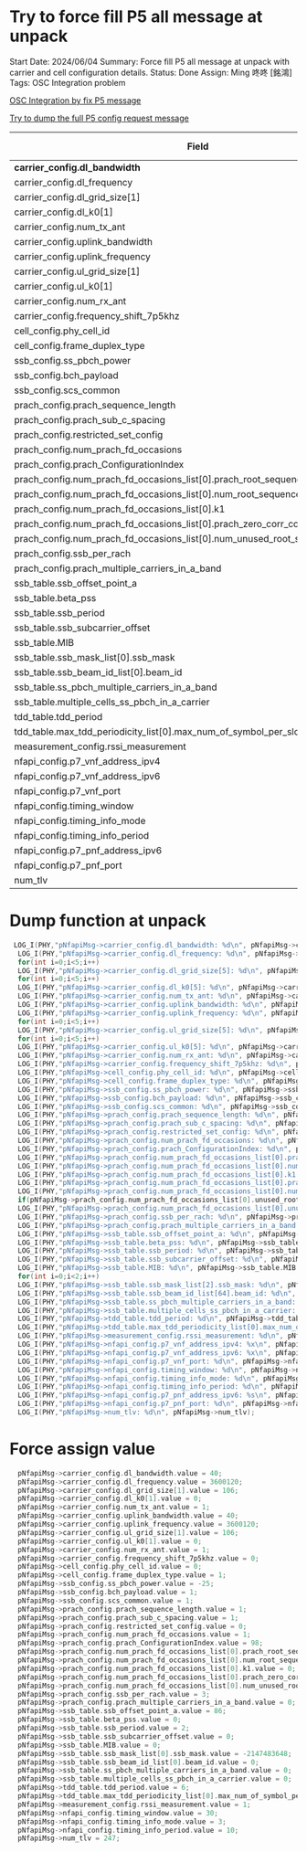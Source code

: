 # Try to force fill P5 all message at unpack

Start Date: 2024/06/04
Summary: Force fill P5 all message at unpack with carrier and cell configuration details.
Status: Done
Assign: Ming 咚咚 [銘鴻]
Tags: OSC Integration problem

[](P5%20config%20request%2012110098314381ad9f5ece4e905b7079.md) 

[OSC Integration by fix P5 message](OSC%20Integration%20by%20fix%20P5%20message%20121100983143818faab3ecfcbb67dac6.md) 

[Try to dump the full P5 config request message](Try%20to%20dump%20the%20full%20P5%20config%20request%20message%2012110098314381c4a6b4c24fd2fe3881.md) 

| Field | OAI Value | OSC Value |
| --- | --- | --- |
| **carrier_config.dl_bandwidth** | 40 | 100 |
| carrier_config.dl_frequency | 3600120 |  |
| carrier_config.dl_grid_size[1] | 106 |  |
| carrier_config.dl_k0[1] | 0 |  |
| carrier_config.num_tx_ant | 1 |  |
| carrier_config.uplink_bandwidth | 40 | 100 |
| carrier_config.uplink_frequency | 3600120 |  |
| carrier_config.ul_grid_size[1] | 106 |  |
| carrier_config.ul_k0[1] | 0 |  |
| carrier_config.num_rx_ant | 1 |  |
| carrier_config.frequency_shift_7p5khz | 0 |  |
| cell_config.phy_cell_id | 0 |  |
| cell_config.frame_duplex_type | 1 |  |
| ssb_config.ss_pbch_power | -25 |  |
| ssb_config.bch_payload | 1 |  |
| ssb_config.scs_common | 1 |  |
| prach_config.prach_sequence_length | 1 |  |
| prach_config.prach_sub_c_spacing | 1 |  |
| prach_config.restricted_set_config | 0 |  |
| prach_config.num_prach_fd_occasions | 1 |  |
| prach_config.prach_ConfigurationIndex | 98 |  |
| prach_config.num_prach_fd_occasions_list[0].prach_root_sequence_index | 1 |  |
| prach_config.num_prach_fd_occasions_list[0].num_root_sequences | 16 |  |
| prach_config.num_prach_fd_occasions_list[0].k1 | 0 |  |
| prach_config.num_prach_fd_occasions_list[0].prach_zero_corr_conf | 13 |  |
| prach_config.num_prach_fd_occasions_list[0].num_unused_root_sequences | 0 |  |
| prach_config.ssb_per_rach | 3 |  |
| prach_config.prach_multiple_carriers_in_a_band | 0 |  |
| ssb_table.ssb_offset_point_a | 86 |  |
| ssb_table.beta_pss | 0 |  |
| ssb_table.ssb_period | 2 |  |
| ssb_table.ssb_subcarrier_offset | 0 |  |
| ssb_table.MIB | 0 |  |
| ssb_table.ssb_mask_list[0].ssb_mask | -2147483648 |  |
| ssb_table.ssb_beam_id_list[0].beam_id | 0 |  |
| ssb_table.ss_pbch_multiple_carriers_in_a_band | 0 |  |
| ssb_table.multiple_cells_ss_pbch_in_a_carrier | 0 |  |
| tdd_table.tdd_period | 6 |  |
| tdd_table.max_tdd_periodicity_list[0].max_num_of_symbol_per_slot_list[0].slot_config | 0 |  |
| measurement_config.rssi_measurement | 1 |  |
| nfapi_config.p7_vnf_address_ipv4 | a73c3b94 |  |
| nfapi_config.p7_vnf_address_ipv6 | a73c3b9c |  |
| nfapi_config.p7_vnf_port | 50011 |  |
| nfapi_config.timing_window | 30 |  |
| nfapi_config.timing_info_mode | 3 |  |
| nfapi_config.timing_info_period | 10 |  |
| nfapi_config.p7_pnf_address_ipv6 |  |  |
| nfapi_config.p7_pnf_port | 0 |  |
| num_tlv | 247 |  |

# Dump function at unpack

```c
 LOG_I(PHY,"pNfapiMsg->carrier_config.dl_bandwidth: %d\n", pNfapiMsg->carrier_config.dl_bandwidth.value);
  LOG_I(PHY,"pNfapiMsg->carrier_config.dl_frequency: %d\n", pNfapiMsg->carrier_config.dl_frequency.value);
  for(int i=0;i<5;i++)
  LOG_I(PHY,"pNfapiMsg->carrier_config.dl_grid_size[5]: %d\n", pNfapiMsg->carrier_config.dl_grid_size[i].value);
  for(int i=0;i<5;i++)
  LOG_I(PHY,"pNfapiMsg->carrier_config.dl_k0[5]: %d\n", pNfapiMsg->carrier_config.dl_k0[i].value);
  LOG_I(PHY,"pNfapiMsg->carrier_config.num_tx_ant: %d\n", pNfapiMsg->carrier_config.num_tx_ant.value);
  LOG_I(PHY,"pNfapiMsg->carrier_config.uplink_bandwidth: %d\n", pNfapiMsg->carrier_config.uplink_bandwidth.value);
  LOG_I(PHY,"pNfapiMsg->carrier_config.uplink_frequency: %d\n", pNfapiMsg->carrier_config.uplink_frequency.value);
  for(int i=0;i<5;i++)
  LOG_I(PHY,"pNfapiMsg->carrier_config.ul_grid_size[5]: %d\n", pNfapiMsg->carrier_config.ul_grid_size[i].value);
  for(int i=0;i<5;i++)
  LOG_I(PHY,"pNfapiMsg->carrier_config.ul_k0[5]: %d\n", pNfapiMsg->carrier_config.ul_k0[i].value);
  LOG_I(PHY,"pNfapiMsg->carrier_config.num_rx_ant: %d\n", pNfapiMsg->carrier_config.num_rx_ant.value);
  LOG_I(PHY,"pNfapiMsg->carrier_config.frequency_shift_7p5khz: %d\n", pNfapiMsg->carrier_config.frequency_shift_7p5khz.value);
  LOG_I(PHY,"pNfapiMsg->cell_config.phy_cell_id: %d\n", pNfapiMsg->cell_config.phy_cell_id.value);
  LOG_I(PHY,"pNfapiMsg->cell_config.frame_duplex_type: %d\n", pNfapiMsg->cell_config.frame_duplex_type.value);
  LOG_I(PHY,"pNfapiMsg->ssb_config.ss_pbch_power: %d\n", pNfapiMsg->ssb_config.ss_pbch_power.value);
  LOG_I(PHY,"pNfapiMsg->ssb_config.bch_payload: %d\n", pNfapiMsg->ssb_config.bch_payload.value);
  LOG_I(PHY,"pNfapiMsg->ssb_config.scs_common: %d\n", pNfapiMsg->ssb_config.scs_common.value);
  LOG_I(PHY,"pNfapiMsg->prach_config.prach_sequence_length: %d\n", pNfapiMsg->prach_config.prach_sequence_length.value);
  LOG_I(PHY,"pNfapiMsg->prach_config.prach_sub_c_spacing: %d\n", pNfapiMsg->prach_config.prach_sub_c_spacing.value);
  LOG_I(PHY,"pNfapiMsg->prach_config.restricted_set_config: %d\n", pNfapiMsg->prach_config.restricted_set_config.value);
  LOG_I(PHY,"pNfapiMsg->prach_config.num_prach_fd_occasions: %d\n", pNfapiMsg->prach_config.num_prach_fd_occasions.value);
  LOG_I(PHY,"pNfapiMsg->prach_config.prach_ConfigurationIndex: %d\n", pNfapiMsg->prach_config.prach_ConfigurationIndex.value);
  LOG_I(PHY,"pNfapiMsg->prach_config.num_prach_fd_occasions_list[0].prach_root_sequence_index: %d\n", pNfapiMsg->prach_config.num_prach_fd_occasions_list[0].prach_root_sequence_index.value);
  LOG_I(PHY,"pNfapiMsg->prach_config.num_prach_fd_occasions_list[0].num_root_sequences: %d\n", pNfapiMsg->prach_config.num_prach_fd_occasions_list[0].num_root_sequences.value);
  LOG_I(PHY,"pNfapiMsg->prach_config.num_prach_fd_occasions_list[0].k1: %d\n", pNfapiMsg->prach_config.num_prach_fd_occasions_list[0].k1.value);
  LOG_I(PHY,"pNfapiMsg->prach_config.num_prach_fd_occasions_list[0].prach_zero_corr_conf: %d\n", pNfapiMsg->prach_config.num_prach_fd_occasions_list[0].prach_zero_corr_conf.value);
  LOG_I(PHY,"pNfapiMsg->prach_config.num_prach_fd_occasions_list[0].num_unused_root_sequences: %d\n", pNfapiMsg->prach_config.num_prach_fd_occasions_list[0].num_unused_root_sequences.value);
  if(pNfapiMsg->prach_config.num_prach_fd_occasions_list[0].unused_root_sequences_list)
  LOG_I(PHY,"pNfapiMsg->prach_config.num_prach_fd_occasions_list[0].unused_root_sequences_list[0]: %d\n", pNfapiMsg->prach_config.num_prach_fd_occasions_list[0].unused_root_sequences_list[0].value);
  LOG_I(PHY,"pNfapiMsg->prach_config.ssb_per_rach: %d\n", pNfapiMsg->prach_config.ssb_per_rach.value);
  LOG_I(PHY,"pNfapiMsg->prach_config.prach_multiple_carriers_in_a_band: %d\n", pNfapiMsg->prach_config.prach_multiple_carriers_in_a_band.value);
  LOG_I(PHY,"pNfapiMsg->ssb_table.ssb_offset_point_a: %d\n", pNfapiMsg->ssb_table.ssb_offset_point_a.value);
  LOG_I(PHY,"pNfapiMsg->ssb_table.beta_pss: %d\n", pNfapiMsg->ssb_table.beta_pss.value);
  LOG_I(PHY,"pNfapiMsg->ssb_table.ssb_period: %d\n", pNfapiMsg->ssb_table.ssb_period.value);
  LOG_I(PHY,"pNfapiMsg->ssb_table.ssb_subcarrier_offset: %d\n", pNfapiMsg->ssb_table.ssb_subcarrier_offset.value);
  LOG_I(PHY,"pNfapiMsg->ssb_table.MIB: %d\n", pNfapiMsg->ssb_table.MIB.value);
  for(int i=0;i<2;i++)
  LOG_I(PHY,"pNfapiMsg->ssb_table.ssb_mask_list[2].ssb_mask: %d\n", pNfapiMsg->ssb_table.ssb_mask_list[i].ssb_mask.value);
  LOG_I(PHY,"pNfapiMsg->ssb_table.ssb_beam_id_list[64].beam_id: %d\n", pNfapiMsg->ssb_table.ssb_beam_id_list[0].beam_id.value);
  LOG_I(PHY,"pNfapiMsg->ssb_table.ss_pbch_multiple_carriers_in_a_band: %d\n", pNfapiMsg->ssb_table.ss_pbch_multiple_carriers_in_a_band.value);
  LOG_I(PHY,"pNfapiMsg->ssb_table.multiple_cells_ss_pbch_in_a_carrier: %d\n", pNfapiMsg->ssb_table.multiple_cells_ss_pbch_in_a_carrier.value);
  LOG_I(PHY,"pNfapiMsg->tdd_table.tdd_period: %d\n", pNfapiMsg->tdd_table.tdd_period.value);
  LOG_I(PHY,"pNfapiMsg->tdd_table.max_tdd_periodicity_list[0].max_num_of_symbol_per_slot_list[0].slot_config: %d\n", pNfapiMsg->tdd_table.max_tdd_periodicity_list[0].max_num_of_symbol_per_slot_list[0].slot_config.value);
  LOG_I(PHY,"pNfapiMsg->measurement_config.rssi_measurement: %d\n", pNfapiMsg->measurement_config.rssi_measurement.value);
  LOG_I(PHY,"pNfapiMsg->nfapi_config.p7_vnf_address_ipv4: %x\n", pNfapiMsg->nfapi_config.p7_vnf_address_ipv4.address);
  LOG_I(PHY,"pNfapiMsg->nfapi_config.p7_vnf_address_ipv6: %x\n", pNfapiMsg->nfapi_config.p7_vnf_address_ipv6.address);
  LOG_I(PHY,"pNfapiMsg->nfapi_config.p7_vnf_port: %d\n", pNfapiMsg->nfapi_config.p7_vnf_port.value);
  LOG_I(PHY,"pNfapiMsg->nfapi_config.timing_window: %d\n", pNfapiMsg->nfapi_config.timing_window.value);
  LOG_I(PHY,"pNfapiMsg->nfapi_config.timing_info_mode: %d\n", pNfapiMsg->nfapi_config.timing_info_mode.value);
  LOG_I(PHY,"pNfapiMsg->nfapi_config.timing_info_period: %d\n", pNfapiMsg->nfapi_config.timing_info_period.value);
  LOG_I(PHY,"pNfapiMsg->nfapi_config.p7_pnf_address_ipv6: %s\n", pNfapiMsg->nfapi_config.p7_pnf_address_ipv6.address);
  LOG_I(PHY,"pNfapiMsg->nfapi_config.p7_pnf_port: %d\n", pNfapiMsg->nfapi_config.p7_pnf_port.value);
  LOG_I(PHY,"pNfapiMsg->num_tlv: %d\n", pNfapiMsg->num_tlv);
```

# Force assign value

```c
  pNfapiMsg->carrier_config.dl_bandwidth.value = 40;
  pNfapiMsg->carrier_config.dl_frequency.value = 3600120;
  pNfapiMsg->carrier_config.dl_grid_size[1].value = 106;
  pNfapiMsg->carrier_config.dl_k0[1].value = 0;
  pNfapiMsg->carrier_config.num_tx_ant.value = 1;
  pNfapiMsg->carrier_config.uplink_bandwidth.value = 40;
  pNfapiMsg->carrier_config.uplink_frequency.value = 3600120;
  pNfapiMsg->carrier_config.ul_grid_size[1].value = 106;
  pNfapiMsg->carrier_config.ul_k0[1].value = 0;
  pNfapiMsg->carrier_config.num_rx_ant.value = 1;
  pNfapiMsg->carrier_config.frequency_shift_7p5khz.value = 0;
  pNfapiMsg->cell_config.phy_cell_id.value = 0;
  pNfapiMsg->cell_config.frame_duplex_type.value = 1;
  pNfapiMsg->ssb_config.ss_pbch_power.value = -25;
  pNfapiMsg->ssb_config.bch_payload.value = 1;
  pNfapiMsg->ssb_config.scs_common.value = 1;
  pNfapiMsg->prach_config.prach_sequence_length.value = 1;
  pNfapiMsg->prach_config.prach_sub_c_spacing.value = 1;
  pNfapiMsg->prach_config.restricted_set_config.value = 0;
  pNfapiMsg->prach_config.num_prach_fd_occasions.value = 1;
  pNfapiMsg->prach_config.prach_ConfigurationIndex.value = 98;
  pNfapiMsg->prach_config.num_prach_fd_occasions_list[0].prach_root_sequence_index.value = 1;
  pNfapiMsg->prach_config.num_prach_fd_occasions_list[0].num_root_sequences.value = 16;
  pNfapiMsg->prach_config.num_prach_fd_occasions_list[0].k1.value = 0;
  pNfapiMsg->prach_config.num_prach_fd_occasions_list[0].prach_zero_corr_conf.value = 13;
  pNfapiMsg->prach_config.num_prach_fd_occasions_list[0].num_unused_root_sequences.value = 0;
  pNfapiMsg->prach_config.ssb_per_rach.value = 3;
  pNfapiMsg->prach_config.prach_multiple_carriers_in_a_band.value = 0;
  pNfapiMsg->ssb_table.ssb_offset_point_a.value = 86;
  pNfapiMsg->ssb_table.beta_pss.value = 0;
  pNfapiMsg->ssb_table.ssb_period.value = 2;
  pNfapiMsg->ssb_table.ssb_subcarrier_offset.value = 0;
  pNfapiMsg->ssb_table.MIB.value = 0;
  pNfapiMsg->ssb_table.ssb_mask_list[0].ssb_mask.value = -2147483648;
  pNfapiMsg->ssb_table.ssb_beam_id_list[0].beam_id.value = 0;
  pNfapiMsg->ssb_table.ss_pbch_multiple_carriers_in_a_band.value = 0;
  pNfapiMsg->ssb_table.multiple_cells_ss_pbch_in_a_carrier.value = 0;
  pNfapiMsg->tdd_table.tdd_period.value = 6;
  pNfapiMsg->tdd_table.max_tdd_periodicity_list[0].max_num_of_symbol_per_slot_list[0].slot_config.value = 0;
  pNfapiMsg->measurement_config.rssi_measurement.value = 1;
  pNfapiMsg->nfapi_config.timing_window.value = 30;
  pNfapiMsg->nfapi_config.timing_info_mode.value = 3;
  pNfapiMsg->nfapi_config.timing_info_period.value = 10;
  pNfapiMsg->num_tlv = 247;
```